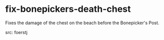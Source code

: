# fix-bonepickers-death-chest

Fixes the damage of the chest on the beach before the Bonepicker's Post.

src: foerstj
